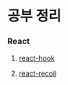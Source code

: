 # 공부 정리

### React
1. <a href="https://github.com/namnamu/namnamu/edit/main/document/react-hook.md">react-hook</a>

2. <a href="https://github.com/namnamu/namnamu/edit/main/document/react-recoil.md">react-recoil</a>

